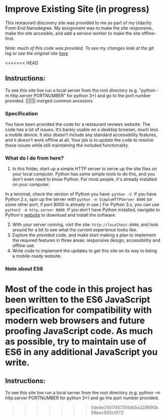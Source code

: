 # Improve Existing Site (in progress)

This restaurant discovery site was provided to me as part of my Udacity Front-End Nanodegree. My assignment was to make the site responsive, make the site accesible, and add a service worker to make the site offline-first. 

_Note: much of this code was provided. To see my changes look at the git log or see the original site [here](https://github.com/udacity/mws-restaurant-stage-1)_

<<<<<<< HEAD
## Instructions:
To see this site live run a local server from the root directory (e.g. "python -m http.server PORTNUMBER" for python 3+) and go to the port number provided. 
||||||| merged common ancestors
### Specification

You have been provided the code for a restaurant reviews website. The code has a lot of issues. It’s barely usable on a desktop browser, much less a mobile device. It also doesn’t include any standard accessibility features, and it doesn’t work offline at all. Your job is to update the code to resolve these issues while still maintaining the included functionality. 

### What do I do from here?

1. In this folder, start up a simple HTTP server to serve up the site files on your local computer. Python has some simple tools to do this, and you don't even need to know Python. For most people, it's already installed on your computer. 

In a terminal, check the version of Python you have: `python -V`. If you have Python 2.x, spin up the server with `python -m SimpleHTTPServer 8000` (or some other port, if port 8000 is already in use.) For Python 3.x, you can use `python3 -m http.server 8000`. If you don't have Python installed, navigate to Python's [website](https://www.python.org/) to download and install the software.

2. With your server running, visit the site: `http://localhost:8000`, and look around for a bit to see what the current experience looks like.
3. Explore the provided code, and make start making a plan to implement the required features in three areas: responsive design, accessibility and offline use.
4. Write code to implement the updates to get this site on its way to being a mobile-ready website.

### Note about ES6

Most of the code in this project has been written to the ES6 JavaScript specification for compatibility with modern web browsers and future proofing JavaScript code. As much as possible, try to maintain use of ES6 in any additional JavaScript you write. 
=======
## Instructions:
To see this site live run a local server from the root directory (e.g. python -m http.server PORTNUMBER for python 3+) and go the port number provided. 
>>>>>>> 5de4e31b174573f4db5a329690b08bec955c0f72



